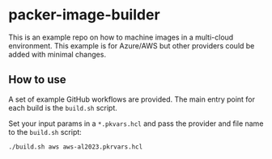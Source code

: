 # packer-image-builder

This is an example repo on how to machine images in a multi-cloud environment. This example is for Azure/AWS but other providers could be added with minimal changes.

## How to use

A set of example GitHub workflows are provided. The main entry point for each build is the `build.sh` script.

Set your input params in a `*.pkvars.hcl` and pass the provider and file name to the `build.sh` script:

```bash
./build.sh aws aws-al2023.pkrvars.hcl
```
